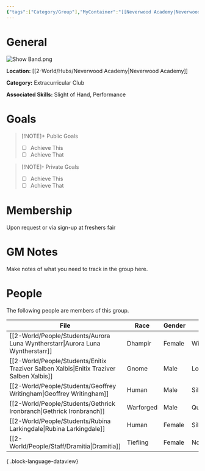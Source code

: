 ```yaml
---
{"tags":["Category/Group"],"MyContainer":"[[Neverwood Academy|Neverwood Academy]]","MyCategory":"Extracurricular Club","image":"Show Band.png","obsidianUIMode":"preview","leaders":null,"staff":null,"members":null,"initiates":null,"primary_contact":null,"Skill1":"Slight of Hand","Skill2":"Performance","dg-publish":true,"dg-path":"World/Groups/Extracurricular Club/Neverwood Show Band Association.md","permalink":"/world/groups/extracurricular-club/neverwood-show-band-association/","dgPassFrontmatter":true,"updated":"2025-09-29T13:00:36.000+01:00"}
---
```



# General

![Show Band.png](/img/user/z_Assets/Extracurriculars/Show%20Band.png)

**Location:** [[2-World/Hubs/Neverwood Academy\|Neverwood Academy]]

**Category:** Extracurricular Club

**Associated Skills:** Slight of Hand, Performance

# Goals

> [!NOTE]+ Public Goals
> - [ ] Achieve This
> - [ ] Achieve That

> [!NOTE]- Private Goals
> - [ ] Achieve This
> - [ ] Achieve That

# Membership
Upon request or via sign-up at freshers fair

# GM Notes

Make notes of what you need to track in the group here. 


# People

The following people are members of this group.  


| File                                                                                        | Race      | Gender | College     |
| ------------------------------------------------------------------------------------------- | --------- | ------ | ----------- |
| [[2-World/People/Students/Aurora Luna Wyntherstarr\|Aurora Luna Wyntherstarr]]           | Dhampir   | Female | Witherbloom |
| [[2-World/People/Students/Enitix Traziver Salben Xalbis\|Enitix Traziver Salben Xalbis]] | Gnome     | Male   | Lorehold    |
| [[2-World/People/Students/Geoffrey Writingham\|Geoffrey Writingham]]                     | Human     | Male   | Silverquill |
| [[2-World/People/Students/Gethrick Ironbranch\|Gethrick Ironbranch]]                     | Warforged | Male   | Quandrix    |
| [[2-World/People/Students/Rubina Larkingdale\|Rubina Larkingdale]]                       | Human     | Female | Silverquill |
| [[2-World/People/Staff/Dramitia\|Dramitia]]                                              | Tiefling  | Female | None        |

{ .block-language-dataview}
